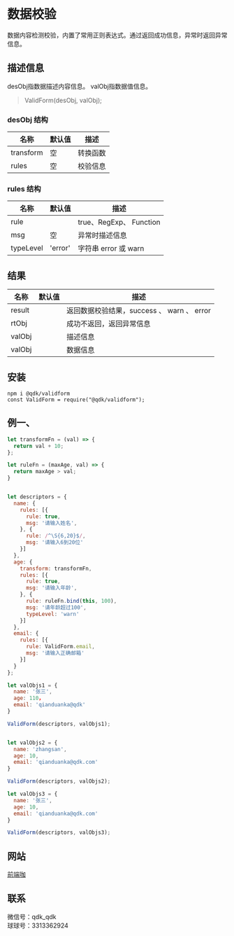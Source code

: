 # 数据校验
数据内容检测校验，内置了常用正则表达式。通过返回成功信息，异常时返回异常信息。


## 描述信息
desObj指数据描述内容信息。
valObj指数据值信息。
> ValidForm(desObj, valObj);


### desObj 结构
|名称|默认值|描述|
|----|----|----|
|transform| 空 |转换函数|
|rules| 空 | 校验信息 |


### rules 结构
|名称|默认值|描述|
|----|----|----|
|rule|  | true、RegExp、 Function |
|msg| 空 | 异常时描述信息 |
| typeLevel| 'error' | 字符串 error 或 warn



## 结果

|名称|默认值|描述|
|----|----|----|
|result| |返回数据校验结果，success 、 warn 、 error|
|rtObj| |成功不返回，返回异常信息|
|valObj| | 描述信息 |
|valObj| | 数据信息 |



## 安装
```
npm i @qdk/validform
const ValidForm = require("@qdk/validform");
```


## 例一、
```javascript
let transformFn = (val) => {
  return val + 10;
};

let ruleFn = (maxAge, val) => {
  return maxAge > val;
}


let descriptors = {
  name: {
    rules: [{
      rule: true,
      msg: '请输入姓名',
    }, {
      rule: /^\S{6,20}$/,
      msg: '请输入6到20位'
    }]
  },
  age: {
    transform: transformFn,
    rules: [{
      rule: true,
      msg: '请输入年龄',
    }, {
      rule: ruleFn.bind(this, 100),
      msg: '请年龄超过100',
      typeLevel: 'warn'
    }]
  },
  email: {
    rules: [{
      rule: ValidForm.email,
      msg: '请输入正确邮箱'
    }]
  }
};

let valObjs1 = {
  name: '张三',
  age: 110，
  email: 'qianduanka@qdk'
}

ValidForm(descriptors, valObjs1);


let valObjs2 = {
  name: 'zhangsan',
  age: 10,
  email: 'qianduanka@qdk.com'
}

ValidForm(descriptors, valObjs2);

let valObjs3 = {
  name: '张三',
  age: 10,
  email: 'qianduanka@qdk.com'
}

ValidForm(descriptors, valObjs3);
```


## 网站

[前端咖](https://www.qianduanka.com)

## 联系

微信号：qdk_qdk   
球球号：3313362924